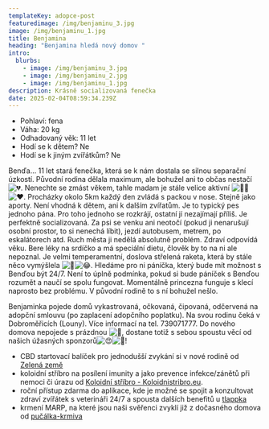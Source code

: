 ```yaml
---
templateKey: adopce-post
featuredimage: /img/benjaminu_3.jpg
image: /img/benjaminu_1.jpg
title: Benjamina
heading: "Benjamina hledá nový domov "
intro:
  blurbs:
    - image: /img/benjaminu_3.jpg
    - image: /img/benjaminu_2.jpg
    - image: /img/benjaminu_1.jpg
description: Krásně socializovaná fenečka
date: 2025-02-04T08:59:34.239Z
---
```

* P﻿ohlaví: fena
* V﻿áha: 20 kg
* O﻿dhadovaný věk: 11 let
* H﻿odí se k dětem? Ne
* H﻿odí se k jiným zvířátkům? Ne

Benďa… 11 let stará fenečka, která se k nám dostala se silnou separační úzkostí. Původní rodina dělala maximum, ale bohužel ani to občas nestačí ![💔](https://static.xx.fbcdn.net/images/emoji.php/v9/te7/1/16/1f494.png). Nenechte se zmást věkem, tahle madam je stále velice aktivní ![💪🏻](https://static.xx.fbcdn.net/images/emoji.php/v9/te7/1/16/1f4aa_1f3fb.png)![❤️](https://static.xx.fbcdn.net/images/emoji.php/v9/t6c/1/16/2764.png). Procházky okolo 5km každý den zvládá s packou v nose. Stejně jako aporty. Není vhodná k dětem, ani k dalším zvířatům. Je to typický pes jednoho pána. Pro toho jednoho se rozkrájí, ostatní jí nezajímají příliš. Je perfektně socializovaná. Za psi se venku ani neotočí (pokud ji nenarušují osobní prostor, to si nenechá líbit), jezdí autobusem, metrem, po eskalátorech atd. Ruch města ji nedělá absolutně problém. Zdraví odpovídá věku. Bere léky na srdíčko a má speciální dietu, člověk by to na ni ale nepoznal. Je velmi temperamentní, doslova střelená raketa, která by stále něco vymýšlela ![🤩](https://static.xx.fbcdn.net/images/emoji.php/v9/t58/1/16/1f929.png)![😂](https://static.xx.fbcdn.net/images/emoji.php/v9/td0/1/16/1f602.png). Hledáme pro ni páníčka, který bude mít možnost s Benďou být 24/7. Není to úplně podmínka, pokud si bude páníček s Benďou rozumět a naučí se spolu fungovat. Momentálně princezna funguje s klecí naprosto bez problému. V původní rodině to s ní bohužel nešlo. 

Benjaminka pojede domů vykastrovaná, očkovaná, čipovaná, odčervená na adopční smlouvu (po zaplacení adopčního poplatku). Na svou rodinu čeká v Dobroměřicích (Louny). Více informací na tel. 739071777. Do nového domova nepojede s prázdnou ![🤩](https://static.xx.fbcdn.net/images/emoji.php/v9/t58/1/16/1f929.png), dostane totiž s sebou spoustu věcí od našich úžasných sponzorů![😍](https://static.xx.fbcdn.net/images/emoji.php/v9/t2/1/16/1f60d.png)![🥳](https://static.xx.fbcdn.net/images/emoji.php/v9/t6d/1/16/1f973.png)! 

* CBD startovací balíček pro jednodušší zvykání si v nové rodině od [Zelená země ](https://www.zelenazeme.cz/)
* koloidní stříbro na posílení imunity a jako prevence infekce/zánětů při nemoci či úrazu od [Koloidní stříbro - Koloidnistribro.eu](https://koloidnistribro.eu/).
* roční přístup zdarma do aplikace, kde je možné se spojit a konzultovat zdraví zvířátek s veterináři 24/7 a spousta dalších benefitů u [tlappka](https://www.tlappka.cz/)
* krmení MARP, na které jsou naši svěřenci zvyklí již z dočasného domova od [pučálka-krmiva](https://www.krmiva-pucalka.cz/)